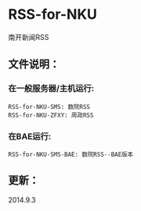 RSS-for-NKU
===========
南开新闻RSS

文件说明：
-----------
### 在一般服务器/主机运行:
~~~
RSS-for-NKU-SMS: 数院RSS
RSS-for-NKU-ZFXY: 周政RSS
~~~
### 在BAE运行:
~~~
RSS-for-NKU-SMS-BAE: 数院RSS--BAE版本
~~~
更新：
-----------
2014.9.3
